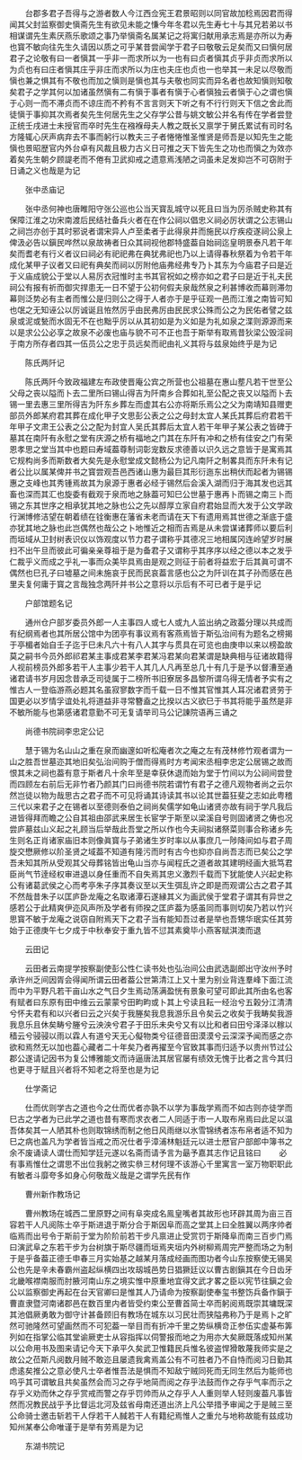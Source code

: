 <!-- { "loadSidebar": true } -->
　　台郡多君子吾得与之游者数人今江西佥宪王君景昭则以同官故加稔焉因君而得闻其父封监察御史愼斋先生有欲见未能之慊今年冬君以先生寿七十与其兄若弟以书相谋谓先生素厌燕乐歌颂之事乃举愼斋名属某记之将寓归献用承志焉是亦所以为寿也寳不敏向往先生久请因以质之可乎某昔尝闻学于君子曰敬敬云足矣而又曰愼何居君子之论敬有曰一者愼其一乎非一而求所以为一也有曰贞者愼其贞乎非贞而求所以为贞也有曰庄者愼其庄乎非庄而求所以为庄也夫庄也贞也一也举其一未足以尽敬而愼也兼之惧其有不敬也而加之愼则是愼也其与夫敬也同实而异名者也故知愼则知敬矣君子之学其何以加诸虽然愼有二有愼于事者有愼于心者愼独云者愼于心之谓也愼于心则一而不滞贞而不谅庄而不矜有不言言则天下听之有不行行则天下信之舍此而徒愼于事抑其次焉者矣先生何居先生之父存学公昔与姚文敏公并名有传在学者尝登正统壬戌进士未授官而卒时先生在襁褓母夫人教之既长又禀学于舅氏累试有司时名方隆辄心厌声病弃去不事而躬行以教夫三子者惓惓惟圣惟贤是师吾是以知先生之能愼也景昭歴官内外台卓有风裁且极力古义日可推之天下皆先生之功也而愼之为效亦着矣先生朝夕顾諟老而不倦有卫武抑戒之遗意焉浅陋之词虽未足发抑岂不可窃附于日诵之义也哉是为记

　　张中丞庙记

　　张中丞何神也唐睢阳守张公巡也公当天寳乱城守以死且曰当为厉杀贼史称其有保障江淮之功宋南渡后民结社备兵火者在在作公祠以倡忠义祠必厉状谓之公志锡山之祠岂亦创于其时邪说者谓宋异人卢至柔者于此得泉井而施民以疗疾疫遂祠公泉上俾汲必告以鎭民哗然以泉故祷者日众其祠视他郡特盛葢自始祠迄皇明景泰凡若干年矣而耆老有行义者议曰祠必有祀祀弗在典犹弗祀也乃以上请得春秋祭着为令若干年成化某甲子议者又曰祀有典矣而祠以厉附他庙弗经弗专乃卜其东为今庙君子曰是近于义庙成貌公于堂以人易厉衣冠惟时主书其官祝如之榜亦如之君子曰是近于礼夫民祠公有报有祈而御灾捍患无一日不望于公初何假夫泉哉然泉之利甚博收而幕则滞勿幕则泛势必有主者而惟公是归则公之得于人者亦于是乎征观一邑而江淮之南皆可知也氓之无知诬公以厉诚诞且恠然厉乎由民弗厉由民民求公殊而公之为民佑者譬之兹泉或泥或甃而水固无不在也黜乎厉以从其初如是为义如是为礼如泉之渫则源源而来以是求公公必享之故泉不必废也庙与貌不可不正也吾于斯举有取焉昔狄梁公毁淫祠于南方所存者四其一伍员公之忠于员远矣而祀由礼义其将与兹泉始终乎是为记

　　陈氏两阡记

　　陈氏两阡今致政福建左布政使晋庵公宾之所营也公祖墓在惠山塟凡若干世至公父母之丧以隘而卜去二里所曰锡山得吉为阡南乡合葬如礼至公配之丧又以隘而卜去锡一里去惠三里所得吉为阡东乡葬左而虚其右公亦将斯乐焉公之父为南靖知县赠吏部员外郎某府君其葬在成化甲子文思彭公表之公之母封太宜人某氏其葬后府君若干年甲子文肃王公表之公之配为封宜人吴氏其葬后太宜人若干年甲子某公表之皆碑于墓其在南阡有永慰之堂有庆源之桥有福地之门其在东阡有冲和之桥有佳安之门有荣恩孝思之堂当其中也题曰寿域葢尊制词彰宠数反求德善以识久远之意皆于是寓焉其它规构尚多而斯数者大矣先是永慰堂成文懿杨公为记凡南阡之制畧具而东阡未有记者公比以属某俾并书之寳尝观吾邑西诸山惠为最巨其形衍迤东出稍伏而起者为锡锡惠之支峰也其秀锺焉故其为泉源于惠者必经于锡然后会溪入湖而归于海其发也远其畜也深而其汇也旋委有截观于泉而地之脉葢可知巳公世墓于惠再卜而锡之南三卜而锡之东其世序之相承犹其地之脉也公之先以醇厚立家自府君始显而大发于公文学政行渊博修洁望在朝着绩在铨衡惠在藩省未老而请在天下有遗用焉其世德之渐底于盛亦犹其地之脉也此岂偶然也哉公之卜地惟近之相而吉焉是从未尝谋诸葬师以要后利而垣域从卫封树表识仪以饰观度以节力君子谓称乎其德况三地相属冈连岭望岁时展扫不出午旦而彼此可徧亲亲尊祖于是为备君子又谓称乎其序序以经之德以本之发乎仁裁乎义而成之乎礼一事而众美毕具焉由是观之则征于前者将益宏于后其眞可谓不偶然也巳孔子曰墟墓之间未施哀于民而民哀葢言感也公之为阡训在其子孙而感在邑里夫复何庸于寳之言哉独念两阡并书公之意将以示后有不可已者于是乎记

　　户部馆题名记

　　通州仓户部岁委员外郎一人主事四人或七人或九人监出纳之政葢分理以共成而有纪纲焉者也其所居公馆中为团亭有事议焉有客燕焉皆于斯弘治间有为题名之榜揭于亭楣者始自壬子迄于巳未凡六十有八人其字与贯具在可览也由庚申以来以榜盈故莫之嗣书今员外郎祁君某主事成君某李君某冯君某向君某谓是缺典相与征诸故籍得人视前榜员外郎多若干人主事少若干人其几人凡再至总几十有几于是予以督漕至通诸君请书岁月因念昔承乏司徒属于二榜所书旧寮居多昌黎所谓乌得无情者予实有之惟古人一登临游燕必题其名虽寂寥数字而千载一日不惟其官惟其人耳况诸君贤劳于国更必以岁情孚谊处礼将道益非寻常簪盍之比揆以古义欲巳于书其将能乎虽然是非不敏所能与也第感诸君意勤不可无复请举司马公记諌院语再三诵之

　　尚德书院祠李忠定公记

　　慧于锡为名山山之重在泉而幽邃如听松庵者次之庵之左有茂林修竹观者谓为一山之胜吾世墓迩其地旧矣弘治间购于僧而得焉时方考闻宋丞相李忠定公居锡之故而恨其未之祠也葢有意于斯者凡十余年至是幸获休退而始为堂于竹间以为公祠间尝登而四顾左右前后无非竹者乃颜其门曰尚德书院若谓竹有君子之德凡观物者尚之云尔然岂徒以物为哉思古之君子而不可见将诵其诗读其书以论其世葢狂斐之志如此粤稽三代以来君子之在锡者以至德则泰伯之祠尚矣儒学如龟山诸贤亦故有祠于学凡我后进皆得拜而瞻之公自其祖由邵武来居生长宦学于斯至以梁溪自号则固诸贤之俦也况尝庐墓兹山义起之礼顾当后举哉此吾堂之所以作也今夫祠拟诸祭菜则事合称诸乡先生则名正肖诸家庙旧本则像眞寳与子弟诸生岁时率以从事庶几一陟降间如与君子周旋交懋厥修以阶圣贤之域葢不知道有隆污而时有古今也抑亦自尚吾志而已矣公之学吾未知其所从受观其父母葬铭皆出龟山当亦与闻程氏之道者故其建明经画大抵笃君臣尚气节逹经权审进退以身任重而不自失焉其忠义激烈千载而下犹能使人兴起史称公有诸葛武侯之心而考亭朱子序其奏议至以天生弭乱许之即是而观谓公古之君子其不然哉昔朱子以匡庐卧龙庵之名取诸潭石遂縁其义为画武侯于堂君子谓其有异世之感若公于此精爽伊迩风声所及学者有师揆之匡庐葢为感虽同而事则切矣乃若以竹兴思寳不敏于龙庵之说窃自附焉天下之君子当有能知吾过者是举也吾甥华珉实任其劳始于正德庚午七夕成于中秋奉安于重九皆不愆其素奠毕小燕客赋淇澳而退

　　云田记

　　云田者云南提学按察副使彭公性仁读书处也弘治间公由武选副郎出守汝州予时承许州乏间因胥会得闻所谓云田者葢公世第清江上又十里为别业背连羣峰下面江流而中为平野凡若干亩山水之气日夕生焉动荡满盈恍有景象可望可即此其所由名也客有赋者曰东原有田中维云云蒙蒙兮田畇畇或卜其上兮读且耘一经治兮五榖分江清清兮怀夫君有和以兴者曰云之兴矣于我塍矣我息我游乐且令矣云之收矣于我畴矣我游我息乐且休矣畴兮塍兮云泱泱兮君子于田乐未央兮又有以比和者曰田兮泽泽以稼以穑云兮骎骎以雨以霖人有道兮天无心儗物类兮征德音田漠漠兮云深深予闻而感之亦欲和焉然无以加也葢心藏者二十年矣乃者再擢至今官致其事而归适予以贵州节过公郡公遂请记因书为复公博雅能文而诗逼唐法其居官屡有绩效无愧于比者之言今其归也更寻于赋且兴者将不知老之将至也是为记

　　仕学斋记

　　仕而优则学古之道也今之仕而优者亦孰不以学为事哉学焉而不如古则亦徒学而巳古之学者为已此学之道也昔有寒而求衣者二人同适于市一人取布帛焉曰此足以温吾体矣其一人陋其朴也则取锦绣而制之他日风雨继以氷雪锦绣者冻布帛者适不知为巳之病也盖凡为学者皆当戒之而况仕者乎漳浦林魁廷元以进士厯官户部郎中簿书之余不废诵读人谓仕而知学廷元遂以名斋而请予言为朂予嘉其志作记且铭曰
　　必有事焉惟仕之谓思不出位我躬之微实叅三材何理不该游心千里寓言一室万物职职此有敏者斗靡夸多如身心何敬哉义哉是之谓学先民有作

　　曹州新作教场记

　　曹州教场在城西二里原野之间有阜突成名鳯皇嘴者其故形也环辟其周为亩三百容若干人凡阅陈士卒于斯进退于斯分合于斯因阜而高之堂其上曰全胜翼以两序帅者临焉而出号令于斯前于堂为阶阶前若干步凡禀进止受赏罚于斯降阜而南三百步门焉曰演武阜之东若干步为台树旗于斯尽疆而垣焉夹垣内外树柳焉周完严整而场之为制于是乎备葢正德壬申春三月实始基之越某月落成经画而图功者今山东按察使无锡吴公也先是辛未春霸州盗起纵横四出攻刼城邑势日猖獗廷议以曹古剧鎭其在今日齿牙北畿喉襟南服而肘腋河南山东之境实惟中原重地宜得文武才畧之臣以宪节往鎭之会公以监察御史再起在台天官卿曰是惟其人乃请命为按察副使奉玺书整饬兵备作鎭于曹直隶暨河南诸郡邑在数百里内者皆受约束公至曹首简士卒而躬阅焉既崇其墉既深其池倡厥勇敢为御守计甚备顾旧有教场在城东以习民壮而狭隘弗称乃于是焉卜之旷然可驰隆然可望画然而不可犯葢一举目而有折冲千里之势纵横竒正参伍实虚棊布筭列如在指掌公临其堂谕厥吏士从容指挥以伺警报而地之为用亦大矣厥既落成知州某以公命用书及图来请记今天下承平久矣武卫惟籍民兵惟名彼盗悍猾敢蔑我师实是之故公之莅斯凡阅数月贼不敢迩且屡遗我禽焉盖公有不可胜者乃不自恃而阅习日勤其虑逺矣推公之意必使凡士卒者惟吾法是惧而不知敌宁贼同死而无同生然后为能师也呜乎其可谓敏且共矣虽然会而习之存乎地简而阅之存乎法鼓而作之存乎气率而示之存乎义劝而休之存乎赏戒而警之存乎罚帅而从之存乎人人重则举人轻则废葢凡事皆然而况教民战乎予比督运北河及兹省母南还道出济上凡公举措予审闻之于是贼三至公命骑士邀击斩若干人俘若干人馘若干人有籍纪焉惟人之重允与地称故能有兹成功知州某奉公命唯谨于是举有劳焉是为记

　　东湖书院记

